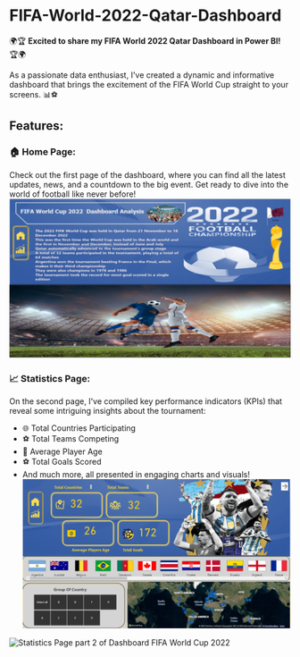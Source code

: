 # FIFA-World-2022-Qatar-Dashboard
🌍🏆 **Excited to share my FIFA World 2022 Qatar Dashboard in Power BI!** 🏆🌍

As a passionate data enthusiast, I've created a dynamic and informative dashboard that brings the excitement of the FIFA World Cup straight to your screens. 📊⚽

## Features:
### 🏠 Home Page:
Check out the first page of the dashboard, where you can find all the latest updates, news, and a countdown to the big event. Get ready to dive into the world of football like never before!
![Home page of dashboard FIFA World Cup 2022](img/Home%20page%20of%20dashboard%20FIFA%20World%20Cup%202022.PNG)

### 📈 Statistics Page:
On the second page, I've compiled key performance indicators (KPIs) that reveal some intriguing insights about the tournament:
- 🌐 Total Countries Participating
- ⚽ Total Teams Competing
- 🎂 Average Player Age
- ⚽ Total Goals Scored
- And much more, all presented in engaging charts and visuals!
![Statistics Page of Dashboard FIFA World Cup 2022](img/Staticics%20Page%20of%20Dashboard%20FIFA%20World%20Cup%202022.PNG)

![Statistics Page part 2 of Dashboard FIFA World Cup 2022](img/Statistics%20Page%20part2%20of%20Dashboard%20FIFA%20World%20Cup%202022.PNG)





